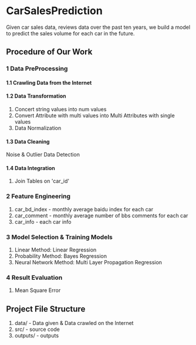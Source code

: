 # CarSalesPrediction

Given car sales data, reviews data over the past ten years, we build a model to predict the sales volume for each car in the future.

## Procedure of Our Work

### 1 Data PreProcessing
#### 1.1 Crawling Data from the Internet
#### 1.2 Data Transformation
1) Concert string values into num values</br>
2) Convert Attribute with multi values into Multi Attributes with single values</br>
3) Data Normalization
#### 1.3 Data Cleaning
Noise & Outlier Data Detection 
#### 1.4 Data Integration
1) Join Tables on 'car_id'

### 2 Feature Engineering
1) car_bd_index - monthly average baidu index for each car </br>
2) car_comment - monthly average number of bbs comments for each car </br>
3) car_info - each car info </br>

### 3 Model Selection & Training Models
1) Linear Method: Linear Regression</br>
2) Probability Method: Bayes Regression</br>
3) Neural Network Method: Multi Layer Propagation Regression</br>

### 4 Result Evaluation
1) Mean Square Error</br>

## Project File Structure
1) data/ - Data given & Data crawled on the Internet</br>
2) src/ - source code</br>
3) outputs/ - outputs</br>
